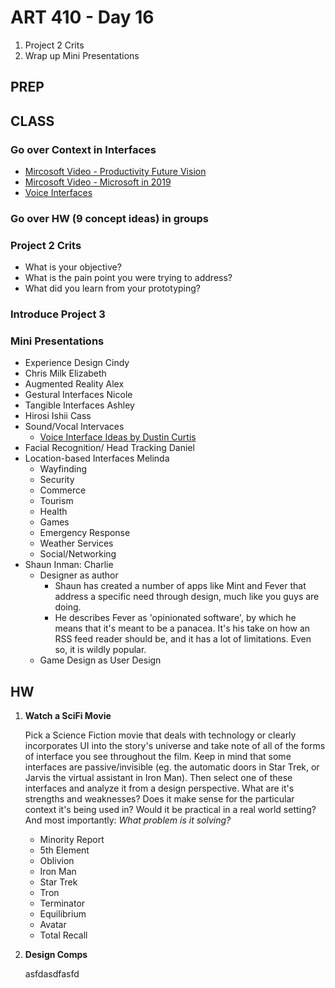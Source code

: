 ART 410 - Day 16
=======================================
1. Project 2 Crits
2. Wrap up Mini Presentations


PREP
---------------------------------------


CLASS
---------------------------------------

### Go over Context in Interfaces
- [Mircosoft Video - Productivity Future Vision](https://www.youtube.com/watch?v=a6cNdhOKwi0)
- [Mircosoft Video - Microsoft in 2019](https://www.youtube.com/watch?v=RWxqSEMXWuw)
- [Voice Interfaces](http://dcurt.is/voice-interfaces)


### Go over HW (9 concept ideas) in groups




### Project 2 Crits

- What is your objective?
- What is the pain point you were trying to address?
- What did you learn from your prototyping?


### Introduce Project 3


### Mini Presentations

- Experience Design				Cindy
- Chris Milk					Elizabeth
- Augmented Reality				Alex
- Gestural Interfaces			Nicole
- Tangible Interfaces			Ashley
- Hirosi Ishii					Cass
- Sound/Vocal Intervaces
	- [Voice Interface Ideas by Dustin Curtis](http://dcurt.is/voice-interfaces)
- Facial Recognition/
	Head Tracking				Daniel
- Location-based Interfaces		Melinda
	- Wayfinding
	- Security
	- Commerce
	- Tourism
	- Health
	- Games
	- Emergency Response
	- Weather Services
	- Social/Networking
- Shaun Inman: Charlie
	- Designer as author
		- Shaun has created a number of apps like Mint and Fever that address a specific need through design, much like you guys are doing.
		- He describes Fever as 'opinionated software', by which he means that it's meant to be a panacea. It's his take on how an RSS feed reader should be, and it has a lot of limitations. Even so, it is wildly popular.
	- Game Design as User Design
	





HW
---------------------------------------


1. **Watch a SciFi Movie**

	Pick a Science Fiction movie that deals with technology or clearly incorporates UI into the story's universe and take note of all of the forms of interface you see throughout the film. Keep in mind that some interfaces are passive/invisible (eg. the automatic doors in Star Trek, or Jarvis the virtual assistant in Iron Man). Then select one of these interfaces and analyze it from a design perspective. What are it's strengths and weaknesses? Does it make sense for the particular context it's being used in? Would it be practical in a real world setting? And most importantly: *What problem is it solving?*
	
	- Minority Report
	- 5th Element
	- Oblivion
	- Iron Man
	- Star Trek
	- Tron
	- Terminator
	- Equilibrium
	- Avatar
	- Total Recall

	
2. **Design Comps**

	asfdasdfasfd
	











